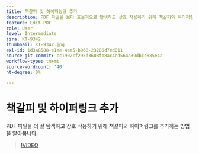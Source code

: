 ```yaml
---
title: 책갈피 및 하이퍼링크 추가
description: PDF 파일을 보다 효율적으로 탐색하고 상호 작용하기 위해 책갈피와 하이퍼링크를 추가하는 방법을 알아봅니다
feature: Edit PDF
role: User
level: Intermediate
jira: KT-9342
thumbnail: KT-9342.jpg
exl-id: 1d3a8588-e1ee-4ee5-b968-23200d7ed011
source-git-commit: cc1902cf295d3608fb8ac4ed564a39dbcc885e4a
workflow-type: tm+mt
source-wordcount: '40'
ht-degree: 0%

---
```


# 책갈피 및 하이퍼링크 추가

PDF 파일을 더 잘 탐색하고 상호 작용하기 위해 책갈피와 하이퍼링크를 추가하는 방법을 알아봅니다.

>[!VIDEO](https://video.tv.adobe.com/v/340837?quality=12&learn=on&hidetitle=true)

